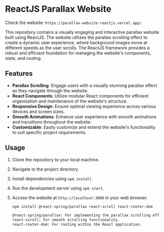# ReactJS Parallax Website

Check the website: `https://parallax-website-reactjs.vercel.app/`

This repository contains a visually engaging and interactive parallax website built using ReactJS. The website utilizes the parallax scrolling effect to create a dynamic user experience, where background images move at different speeds as the user scrolls. The ReactJS framework provides a robust and efficient foundation for managing the website's components, state, and routing.

## Features

- **Parallax Scrolling**: Engage users with a visually stunning parallax effect as they navigate through the website.
- **React Components**: Utilize modular React components for efficient organization and maintenance of the website's structure.
- **Responsive Design**: Ensure optimal viewing experience across various devices and screen sizes.
- **Smooth Animations**: Enhance user experience with smooth animations and transitions throughout the website.
- **Customizable**: Easily customize and extend the website's functionality to suit specific project requirements.

## Usage

1. Clone the repository to your local machine.
2. Navigate to the project directory.
3. Install dependencies using `npm install`.
4. Run the development server using `npm start`.
5. Access the website at `http://localhost:3000` in your web browser.

   ```bash
   npm install @react-spring/parallax react-scroll react-router-dom

   @react-spring/parallax: For implementing the parallax scrolling effect.
   react-scroll: For smooth scrolling functionality.
   react-router-dom: For routing within the React application.
   ```
